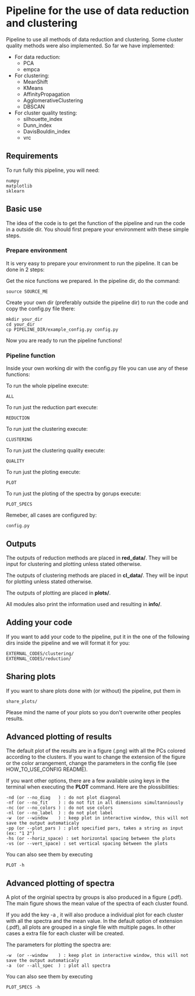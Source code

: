# Pipeline for the use of data reduction and clustering
Pipeline to use all methods of data reduction and clustering.
Some cluster quality methods were also implemented.
So far we have implemented:

* For data reduction:
	* PCA
	* empca
* For clustering:
	* MeanShift
	* KMeans
	* AffinityPropagation
	* AgglomerativeClustering
	* DBSCAN
* For cluster quality testing:
	* silhouette_index
	* Dunn_index
	* DavisBouldin_index
	* vrc

## Requirements
To run fully this pipeline, you will need:

	numpy
	matplotlib
	sklearn

## Basic use
The idea of the code is to get the function of the pipeline and 
run the code in a outside dir. You should first prepare your environment with these simple steps.

### Prepare environment
It is very easy to prepare your environment to run the pipeline.
It can be done in 2 steps:

Get the nice functions we prepared. In the pipeline dir, do the command:

	source SOURCE_ME

Create your own dir (preferably outside the pipeline dir) to run the code and copy the config.py file there:

	mkdir your_dir
	cd your_dir
	cp PIPELINE_DIR/example_config.py config.py

Now you are ready to run the pipeline functions!

### Pipeline function
Inside your own working dir with the config.py file you can use any of these functions:

To run the whole pipeline execute:

	ALL

To run just the reduction part execute:

	REDUCTION

To run just the clustering execute:

	CLUSTERING

To run just the clustering quality execute:

	QUALITY

To run just the ploting execute:

	PLOT

To run just the ploting of the spectra by gorups execute:

	PLOT_SPECS

Remeber, all cases are configured by:

	config.py

## Outputs
The outputs of reduction methods are placed in **red_data/**.
They will be input for clustering and plotting unless stated otherwise.

The outputs of clustering methods are placed in **cl_data/**.
They will be input for plotting unless stated otherwise.

The outputs of plotting are placed in **plots/**.

All modules also print the information used and resulting in **info/**.

## Adding your code
If you want to add your code to the pipeline, put it in the one of the following dirs inside the pipeline and we will format it for you:

	EXTERNAL_CODES/clustering/
	EXTERNAL_CODES/reduction/

## Sharing plots
If you want to share plots done with (or without) the pipeline,
put them in

	share_plots/

Please mind the name of your plots so you don't overwrite other peoples results.

## Advanced plotting of results
The default plot of the results are in a figure (.png) with all the PCs colored according to the clusters.
If you want to change the extension of the figure or the color arrangement,
change the parameters in the config file (see HOW_TO_USE_CONFIG README).

If you want other options, there are a few available using keys in the terminal when executing the **PLOT** command.
Here are the plossibilities:

	-nd	(or --no_diag	) : do not plot diagonal
	-nf	(or --no_fit	) : do not fit in all dimensions simultanniously
	-nc	(or --no_colors	) : do not use colors
	-nl	(or --no_label	) : do not plot label
	-w	(or --window	) : keep plot in interactive window, this will not save the output automaticaly
	-pp	(or --plot_pars	) : plot specified pars, takes a string as input (ex: "1 2")
	-hs	(or --horiz_space) : set horizontal spacing between the plots
	-vs	(or --vert_space) : set vertical spacing between the plots

You can also see them by executing

	PLOT -h


## Advanced plotting of spectra
A plot of the orginial spectra by groups is also produced in a figure (.pdf).
The main figure shows the mean value of the spectra of each cluster found.

If you add the key -a , it will also produce a individual plot for each cluster with all the spectra and the mean value.
In the default option of extension (.pdf), all plots are grouped in a single file with multiple pages.
In other cases a extra file for each cluster will be created.

The parameters for plotting the spectra are:

	-w	(or --window	) : keep plot in interactive window, this will not save the output automaticaly
	-a	(or --all_spec	) : plot all spectra

You can also see them by executing

	PLOT_SPECS -h

